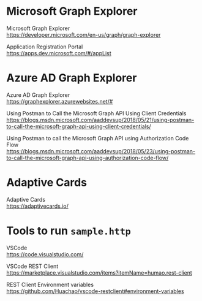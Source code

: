 # Microsoft Graph Explorer

Microsoft Graph Explorer  
https://developer.microsoft.com/en-us/graph/graph-explorer

Application Registration Portal  
https://apps.dev.microsoft.com/#/appList


# Azure AD Graph Explorer

Azure AD Graph Explorer  
https://graphexplorer.azurewebsites.net/#

Using Postman to Call the Microsoft Graph API Using Client Credentials  
https://blogs.msdn.microsoft.com/aaddevsup/2018/05/21/using-postman-to-call-the-microsoft-graph-api-using-client-credentials/

Using Postman to call the Microsoft Graph API using Authorization Code Flow  
https://blogs.msdn.microsoft.com/aaddevsup/2018/05/23/using-postman-to-call-the-microsoft-graph-api-using-authorization-code-flow/

# Adaptive Cards

Adaptive Cards  
https://adaptivecards.io/


# Tools to run `sample.http`

VSCode  
https://code.visualstudio.com/

VSCode REST Client  
https://marketplace.visualstudio.com/items?itemName=humao.rest-client

REST Client Environment variables  
https://github.com/Huachao/vscode-restclient#environment-variables